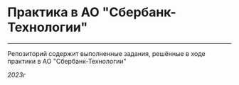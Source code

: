 # Практика в АО "Сбербанк-Технологии"
***
Репозиторий содержит выполненные задания, решённые в ходе практики в АО "Сбербанк-Технологии"

_2023г_